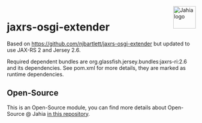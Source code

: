 <a href="https://www.jahia.com/">
    <img src="https://www.jahia.com/modules/jahiacom-templates/images/jahia-3x.png" alt="Jahia logo" title="Jahia" align="right" height="60" />
</a>

jaxrs-osgi-extender
===================
Based on https://github.com/njbartlett/jaxrs-osgi-extender but updated to use JAX-RS 2 and Jersey 2.6.

Required dependent bundles are org.glassfish.jersey.bundles:jaxrs-ri:2.6 and its dependencies.
See pom.xml for more details, they are marked as runtime dependencies.

## Open-Source

This is an Open-Source module, you can find more details about Open-Source @ Jahia [in this repository](https://github.com/Jahia/open-source).
